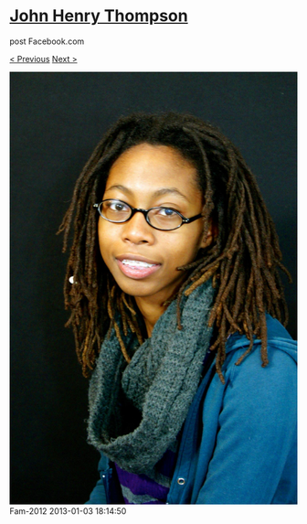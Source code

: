 # [John Henry Thompson](../README.md)
post Facebook.com

[< Previous](2013-01-03-5.md) [Next >](2013-01-03-7.md)

[![](../media/2013-01-03/Fam-2017.jpg)](../README.md)
Fam-2012
2013-01-03 18:14:50